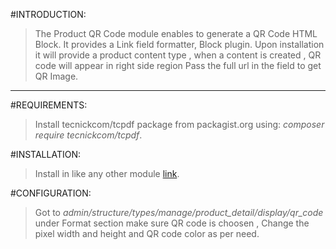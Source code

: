 #INTRODUCTION:

> The Product QR Code module enables to generate a QR Code HTML Block.
> It provides a Link field formatter, Block plugin.
> Upon installation it will provide a product content type , when a content is created , QR code will appear in right side region
> Pass the full url in the field to get QR Image.

*********
#REQUIREMENTS:

> Install tecnickcom/tcpdf package from packagist.org using:
>   *composer require tecnickcom/tcpdf*.

#INSTALLATION:

> Install in like any other module [link](https://www.drupal.org/docs/8/extending-drupal-8/installing-drupal-8-modules).

#CONFIGURATION:

> Got to *admin/structure/types/manage/product_detail/display/qr_code* under Format section make sure QR code is choosen , Change the pixel width and height and QR code color as per need.